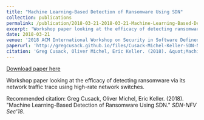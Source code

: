 ```yaml
---
title: "Machine Learning-Based Detection of Ransomware Using SDN"
collection: publications
permalink: /publication/2018-03-21-2018-03-21-Machine-Learning-Based-Detection-of-Ransomware-Using-SDN
excerpt: 'Workshop paper looking at the efficacy of detecting ransomware via its network traffic trace using high-rate network switches.'
date: 2018-03-21
venue: '2018 ACM International Workshop on Security in Software Defined Networks &amp; Network Function Virtualization (SDN-NFV Sec&apos;18)'
paperurl: 'http://gregcusack.github.io/files/Cusack-Michel-Keller-SDN-NFV-Workshop-2018.pdf'
citation: 'Greg Cusack, Oliver Michel, Eric Keller. (2018). &quot;Machine Learning-Based Detection of Ransomware Using SDN.&quot; <i>SDN-NFV Sec&apos;18</i>.'
---
```


<a href='http://gregcusack.github.io/files/Cusack-Michel-Keller-SDN-NFV-Workshop-2018.pdf'>Download paper here</a>

Workshop paper looking at the efficacy of detecting ransomware via its network traffic trace using high-rate network switches.

Recommended citation: Greg Cusack, Oliver Michel, Eric Keller. (2018). "Machine Learning-Based Detection of Ransomware Using SDN." <i>SDN-NFV Sec'18</i>.